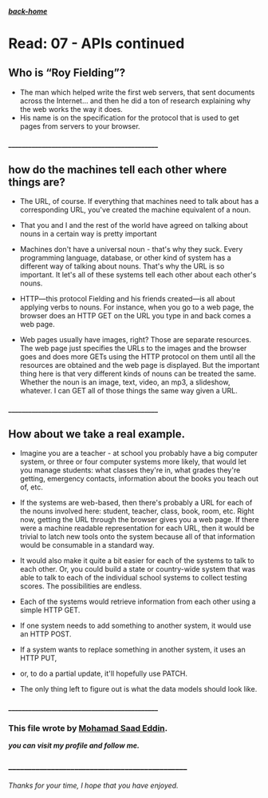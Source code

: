 ##### [back-home](https://mhd22.github.io/301-reading-notes/)

# Read: 07 - APIs continued

## Who is “Roy Fielding”?

* The man which helped write the first web servers, that sent documents across the Internet… and then he did a ton of research explaining why the web works the way it does. 
* His name is on the specification for the protocol that is used to get pages from servers to your browser.

#### _____________________________________________

## how do the machines tell each other where things are?

* The URL, of course. If everything that machines need to talk about has a corresponding URL, you've created the machine equivalent of a noun. 
* That you and I and the rest of the world have agreed on talking about nouns in a certain way is pretty important

* Machines don't have a universal noun - that's why they suck. Every programming language, database, or other kind of system has a different way of talking about nouns. That's why the URL is so important. It let's all of these systems tell each other about each other's nouns.

* HTTP—this protocol Fielding and his friends created—is all about applying verbs to nouns. For instance, when you go to a web page, the browser does an HTTP GET on the URL you type in and back comes a web page.

* Web pages usually have images, right? Those are separate resources. The web page just specifies the URLs to the images and the browser goes and does more GETs using the HTTP protocol on them until all the resources are obtained and the web page is displayed. But the important thing here is that very different kinds of nouns can be treated the same. Whether the noun is an image, text, video, an mp3, a slideshow, whatever. I can GET all of those things the same way given a URL.

#### _____________________________________________

##  How about we take a real example.

* Imagine you are a teacher - at school you probably have a big computer system, or three or four computer systems more likely, that would let you manage students: what classes they're in, what grades they're getting, emergency contacts, information about the books you teach out of, etc. 
* If the systems are web-based, then there's probably a URL for each of the nouns involved here: student, teacher, class, book, room, etc. Right now, getting the URL through the browser gives you a web page. If there were a machine readable representation for each URL, then it would be trivial to latch new tools onto the system because all of that information would be consumable in a standard way. 
* It would also make it quite a bit easier for each of the systems to talk to each other. Or, you could build a state or country-wide system that was able to talk to each of the individual school systems to collect testing scores. The possibilities are endless.


* Each of the systems would retrieve information from each other using a simple HTTP GET. 
* If one system needs to add something to another system, it would use an HTTP POST. 
* If a system wants to replace something in another system, it uses an HTTP PUT,
* or, to do a partial update, it'll hopefully use PATCH. 
* The only thing left to figure out is what the data models should look like.





#### _____________________________________________



### This file wrote by [Mohamad Saad Eddin](https://github.com/MHD22).
***you can visit my profile and follow me.***
### ______________________________________________


###### Thanks for your time, I hope that you have enjoyed.

